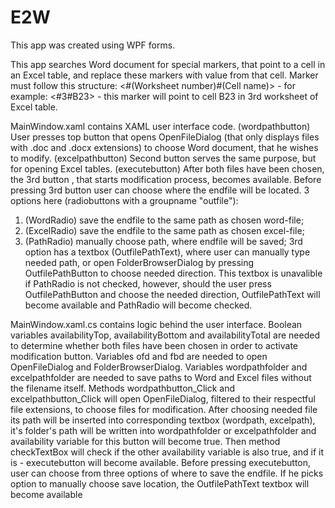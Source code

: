 # E2W
This app was created using WPF forms.

This app searches Word document for special markers, that point to a cell in an Excel table, and replace these markers with value from that cell.
Marker must follow this structure: <#(Worksheet number)#(Cell name)> -
for example: <#3#B23> - this marker will point to cell B23 in 3rd worksheet of Excel table.

MainWindow.xaml contains XAML user interface code.
(wordpathbutton) User presses top button that opens OpenFileDialog (that only displays files with .doc and .docx extensions) to choose Word document, that he wishes to modify.
(excelpathbutton) Second button serves the same purpose, but for opening Excel tables.
(executebutton) After both files have been chosen, the 3rd button , that starts modification process, becomes available.
Before pressing 3rd button user can choose where the endfile will be located. 3 options here (radiobuttons with a groupname "outfile"):
1) (WordRadio) save the endfile to the same path as chosen word-file;
2) (ExcelRadio) save the endfile to the same path as chosen excel-file;
3) (PathRadio) manually choose path, where endfile will be saved;
3rd option has a textbox (OutfilePathText), where user can manually type needed path, or open FolderBrowserDialog by pressing OutfilePathButton to choose needed direction.
This textbox is unavalible if PathRadio is not checked, however, should the user press OutfilePathButton and choose the needed direction, 
OutfilePathText will become available and PathRadio will become checked.

MainWindow.xaml.cs contains logic behind the user interface.
Boolean variables availabilityTop, availabilityBottom and availabilityTotal are needed to determine whether both files have been chosen in order to activate modification button.
Variables ofd and fbd are needed to open OpenFileDialog and FolderBrowserDialog.
Variables wordpathfolder and excelpathfolder are needed to save paths to Word and Excel files without the filename itself.
Methods wordpathbutton_Click and excelpathbutton_Click will open OpenFileDialog, filtered to their respectful file extensions, to choose files for modification.
After choosing needed file its path will be inserted into corresponding textbox (wordpath, excelpath), it's folder's path will be written into wordpathfolder or excelpathfolder
and availability variable for this button will become true. Then method checkTextBox will check if the other availability variable is also true, and if it is -
executebutton will become available.
Before pressing executebutton, user can choose from three options of where to save the endfile. If he picks option to manually choose save location, 
the OutfilePathText textbox will become available

